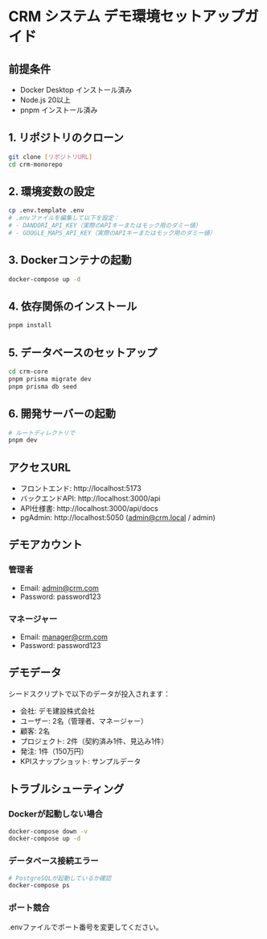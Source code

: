 # CRM システム デモ環境セットアップガイド

## 前提条件
- Docker Desktop インストール済み
- Node.js 20以上
- pnpm インストール済み

## 1. リポジトリのクローン
```bash
git clone [リポジトリURL]
cd crm-monorepo
```

## 2. 環境変数の設定
```bash
cp .env.template .env
# .envファイルを編集して以下を設定：
# - DANDORI_API_KEY（実際のAPIキーまたはモック用のダミー値）
# - GOOGLE_MAPS_API_KEY（実際のAPIキーまたはモック用のダミー値）
```

## 3. Dockerコンテナの起動
```bash
docker-compose up -d
```

## 4. 依存関係のインストール
```bash
pnpm install
```

## 5. データベースのセットアップ
```bash
cd crm-core
pnpm prisma migrate dev
pnpm prisma db seed
```

## 6. 開発サーバーの起動
```bash
# ルートディレクトリで
pnpm dev
```

## アクセスURL
- フロントエンド: http://localhost:5173
- バックエンドAPI: http://localhost:3000/api
- API仕様書: http://localhost:3000/api/docs
- pgAdmin: http://localhost:5050 (admin@crm.local / admin)

## デモアカウント
### 管理者
- Email: admin@crm.com
- Password: password123

### マネージャー
- Email: manager@crm.com  
- Password: password123

## デモデータ
シードスクリプトで以下のデータが投入されます：
- 会社: デモ建設株式会社
- ユーザー: 2名（管理者、マネージャー）
- 顧客: 2名
- プロジェクト: 2件（契約済み1件、見込み1件）
- 発注: 1件（150万円）
- KPIスナップショット: サンプルデータ

## トラブルシューティング

### Dockerが起動しない場合
```bash
docker-compose down -v
docker-compose up -d
```

### データベース接続エラー
```bash
# PostgreSQLが起動しているか確認
docker-compose ps
```

### ポート競合
.envファイルでポート番号を変更してください。